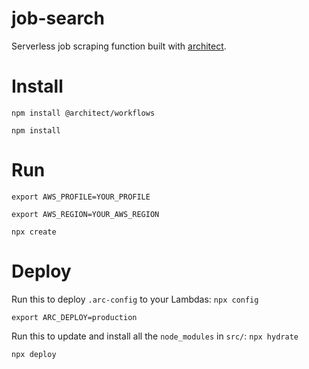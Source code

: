 # job-search

Serverless job scraping function built with [architect](https://arc.codes/).

# Install

`npm install @architect/workflows`

`npm install`

# Run

`export AWS_PROFILE=YOUR_PROFILE`

`export AWS_REGION=YOUR_AWS_REGION`

`npx create`

# Deploy

Run this to deploy `.arc-config` to your Lambdas: `npx config`

`export ARC_DEPLOY=production`

Run this to update and install all the `node_modules` in `src/`: `npx hydrate`

`npx deploy`